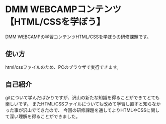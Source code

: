 # DMM WEBCAMPコンテンツ【HTML/CSSを学ぼう】
DMM WEBCAMPの学習コンテンツHTML/CSSを学ぼうの研修課題です。
## 使い方
html/cssファイルのため、PCのブラウザで実行できます。
## 自己紹介
gitについて学んだばかりですが、沢山の新たな知識を得ることができてとても楽しいです。
またHTML/CSSファイルについても改めて学習し直すと知らなかった事が沢山でてきたので、
今回の研修課題を通してよりHTMLやCSSに関して深い理解を得ることができました。

